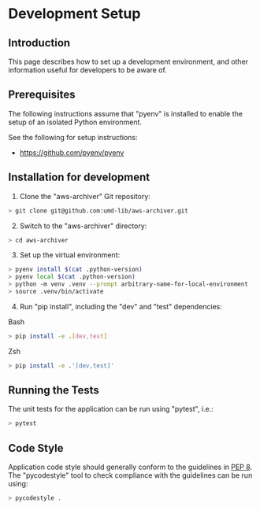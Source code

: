 # Development Setup

## Introduction

This page describes how to set up a development environment, and other
information useful for developers to be aware of.

## Prerequisites

The following instructions assume that "pyenv" is installed to enable the setup of an isolated Python environment.

See the following for setup instructions:

* <https://github.com/pyenv/pyenv>

## Installation for development

1) Clone the "aws-archiver" Git repository:

```bash
> git clone git@github.com:umd-lib/aws-archiver.git
```

2) Switch to the "aws-archiver" directory:

```bash
> cd aws-archiver
```

3) Set up the virtual environment:

```bash
> pyenv install $(cat .python-version)
> pyenv local $(cat .python-version)
> python -m venv .venv --prompt arbitrary-name-for-local-environment
> source .venv/bin/activate
```

4) Run "pip install", including the "dev" and "test" dependencies:

Bash

```bash
> pip install -e .[dev,test]
```

Zsh

```zsh
> pip install -e .'[dev,test]'
```

## Running the Tests

The unit tests for the application can be run using "pytest", i.e.:

```bash
> pytest
```

## Code Style

Application code style should generally conform to the guidelines in
[PEP 8](https://www.python.org/dev/peps/pep-0008/). The "pycodestyle" tool
to check compliance with the guidelines can be run using:

```bash
> pycodestyle .
```
